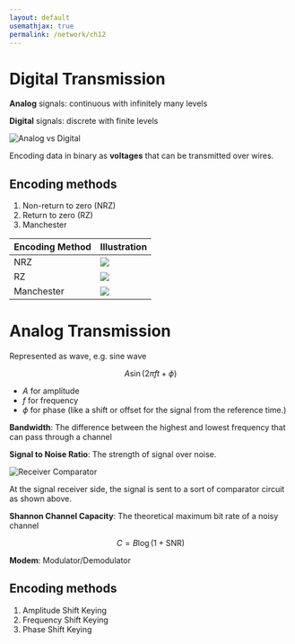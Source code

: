 ```yaml
---
layout: default
usemathjax: true
permalink: /network/ch12
---
```


# Digital Transmission

**Analog** signals: continuous with infinitely many levels

**Digital** signals: discrete with finite levels

![Analog vs Digital](/notes-blog/assets/img/network/analog_v_digital.png)

Encoding data in binary as **voltages** that can be transmitted over wires.

## Encoding methods

1. Non-return to zero (NRZ)
2. Return to zero (RZ)
3. Manchester

| Encoding Method | Illustration |
| -------------- | ------------- |
| NRZ | ![](/notes-blog/assets/img/network/nrz.png) |
| RZ | ![](/notes-blog/assets/img/network/rz.png) |
| Manchester | ![](/notes-blog/assets/img/network/manchester.png) |

# Analog Transmission

Represented as wave, e.g. sine wave

$$
A\sin(2\pi ft + \phi)
$$

- $A$ for amplitude
- $f$ for frequency
- $\phi$ for phase (like a shift or offset for the signal from the reference time.)

**Bandwidth**: The difference between the highest and lowest frequency that can pass through a channel

**Signal to Noise Ratio**: The strength of signal over noise.

![Receiver Comparator](/notes-blog/assets/img/network/comparator_circuit.png)

At the signal receiver side, the signal is sent to a sort of comparator circuit as shown above.

**Shannon Channel Capacity**: The theoretical maximum bit rate of a noisy channel

$$
C = B \log (1 + \text{SNR})
$$

**Modem**: Modulator/Demodulator

## Encoding methods

1. Amplitude Shift Keying
2. Frequency Shift Keying
3. Phase Shift Keying